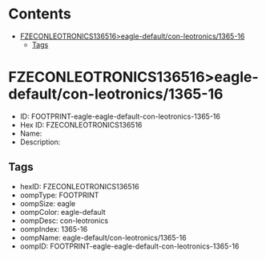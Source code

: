 



Contents
========

* [FZECONLEOTRONICS136516>eagle-default/con-leotronics/1365-16](#fzeconleotronics136516eagle-defaultcon-leotronics1365-16)
	* [Tags](#tags)

# FZECONLEOTRONICS136516>eagle-default/con-leotronics/1365-16

- ID: FOOTPRINT-eagle-eagle-default-con-leotronics-1365-16
- Hex ID: FZECONLEOTRONICS136516
- Name: 
- Description: 

## Tags

- hexID: FZECONLEOTRONICS136516
- oompType: FOOTPRINT
- oompSize: eagle
- oompColor: eagle-default
- oompDesc: con-leotronics
- oompIndex: 1365-16
- oompName: eagle-default/con-leotronics/1365-16
- oompID: FOOTPRINT-eagle-eagle-default-con-leotronics-1365-16
